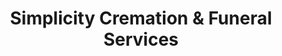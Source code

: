 ---
title: "Simplicity Cremation & Funeral Services"
url: /glen-burnie/simplicity-cremation-and-funeral-services/
shop: funeral directors
---